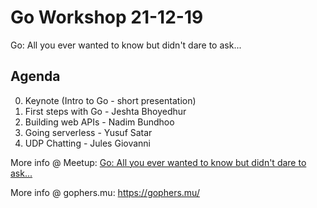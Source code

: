 # Go Workshop 21-12-19
Go: All you ever wanted to know but didn't dare to ask...

## Agenda

0. Keynote (Intro to Go - short presentation)
1. First steps with Go - Jeshta Bhoyedhur
2. Building web APIs - Nadim Bundhoo
3. Going serverless - Yusuf Satar
4. UDP Chatting - Jules Giovanni

More info @ Meetup: [Go: All you ever wanted to know but didn't dare to ask...](https://www.meetup.com/GDG-Mauritius/events/266919961)

More info @ gophers.mu: https://gophers.mu/
